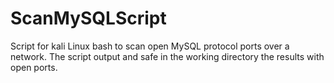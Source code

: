 # ScanMySQLScript

Script for kali Linux bash to scan open MySQL protocol ports over a network.
The script output and safe in the working directory the results with open ports.
